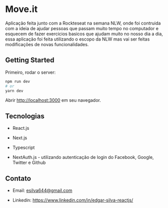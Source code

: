 # Move.it

Aplicação feita junto com a Rockteseat na semana NLW, onde foi contruida com a ideia de ajudar pessoas que passam muito tempo no computador e esquecem de fazer exercicios basicos que ajudam muito no nosso dia a dia, essa aplicação foi feita utilizando o escopo da NLW mas vai ser feitas modificações de novas funcionalidades.

## Getting Started

Primeiro, rodar o server:

```bash
npm run dev
# or
yarn dev
```

Abrir [http://localhost:3000](http://localhost:3000) em seu navegador.

## Tecnologias

- React.js

- Next.js

- Typescript

- NextAuth.js - utilizando autenticação de login do Facebook, Google, Twitter e Github


## Contato

- Email: esilva644@gmail.com

- Linkedin: https://www.linkedin.com/in/edgar-silva-reactjs/

